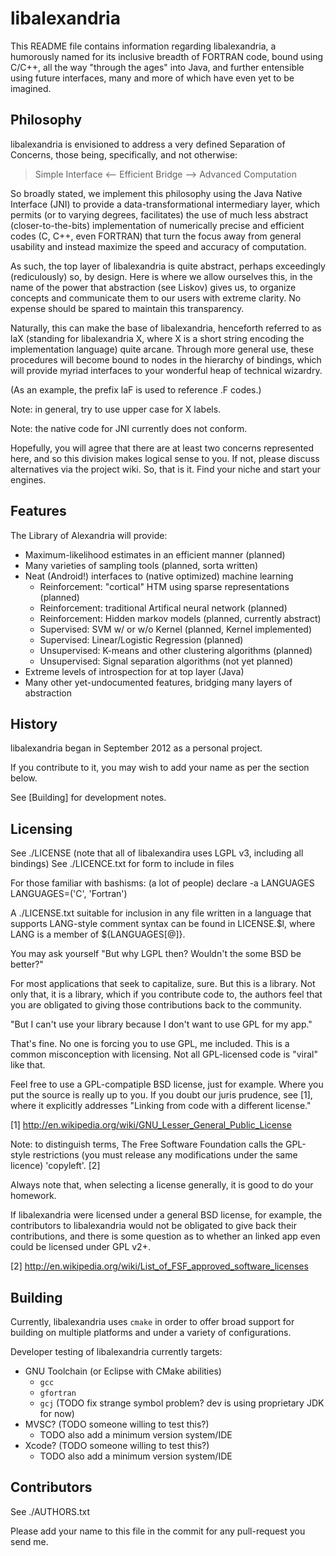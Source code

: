 libalexandria
=============

This README file contains information regarding libalexandria,
a humorously named for its inclusive breadth of FORTRAN code,
bound using C/C++, all the way "through the ages" into Java,
and further entensible using future interfaces, many and more
of which have even yet to be imagined.

Philosophy
----------

libalexandria is envisioned to address a very defined Separation
of Concerns, those being, specifically, and not otherwise:

> Simple Interface <-- Efficient Bridge --> Advanced Computation

So broadly stated, we implement this philosophy using the Java
Native Interface (JNI) to provide a data-transformational intermediary
layer, which permits (or to varying degrees, facilitates) the
use of much less abstract (closer-to-the-bits) implementation of
numerically precise and efficient codes (C, C++, even FORTRAN)
that turn the focus away from general usability and instead
maximize the speed and accuracy of computation.

As such, the top layer of libalexandria is quite abstract,
perhaps exceedingly (rediculously) so, by design. Here is where
we allow ourselves this, in the name of the power that abstraction
(see Liskov) gives us, to organize concepts and communicate them to
our users with extreme clarity. No expense should be spared to
maintain this transparency.

Naturally, this can make the base of libalexandria, henceforth
referred to as laX (standing for libalexandria X, where X is a
short string encoding the implementation language) quite arcane.
Through more general use, these procedures will become bound
to nodes in the hierarchy of bindings, which will provide
myriad interfaces to your wonderful heap of technical wizardry.

(As an example, the prefix laF is used to reference .F codes.)

Note: in general, try to use upper case for X labels.

Note: the native code for JNI currently does not conform.

Hopefully, you will agree that there are at least two concerns
represented here, and so this division makes logical sense to you.
If not, please discuss alternatives via the project wiki.
So, that is it. Find your niche and start your engines.

Features
--------

The Library of Alexandria will provide:

* Maximum-likelihood estimates in an efficient manner (planned)
* Many varieties of sampling tools (planned, sorta written)
* Neat (Android!) interfaces to (native optimized) machine learning
    * Reinforcement: "cortical" HTM using sparse representations (planned)
    * Reinforcement: traditional Artifical neural network (planned)
    * Reinforcement: Hidden markov models (planned, currently abstract)
    * Supervised: SVM w/ or w/o Kernel (planned, Kernel implemented)
    * Supervised: Linear/Logistic Regression (planned)
    * Unsupervised: K-means and other clustering algorithms (planned)
    * Unsupervised: Signal separation algorithms (not yet planned)
* Extreme levels of introspection for at top layer (Java)
* Many other yet-undocumented features, bridging many layers of abstraction

History
-------

libalexandria began in September 2012 as a personal project.

If you contribute to it, you may wish to add your name as per the section below.

See [Building] for development notes.

Licensing
---------

See ./LICENSE (note that all of libalexandira uses LGPL v3, including all bindings)
See ./LICENCE.txt for form to include in files

For those familiar with bashisms: (a lot of people)
    declare -a LANGUAGES
    LANGUAGES=('C', 'Fortran')

A  ./LICENSE.txt suitable for inclusion in any file written in a language
that supports LANG-style comment syntax can be found in LICENSE.$l, where
LANG is a member of ${LANGUAGES[@]}.

You may ask yourself "But why LGPL then? Wouldn't the some BSD be better?"

For most applications that seek to capitalize, sure. But this is a library. Not
only that, it is a library, which if you contribute code to, the authors feel
that you are obligated to giving those contributions back to the community.

"But I can't use your library because I don't want to use GPL for my app."

That's fine. No one is forcing you to use GPL, me included. This is a common
misconception with licensing. Not all GPL-licensed code is "viral" like that.

Feel free to use a GPL-compatiple BSD license, just for example. Where you
put the source is really up to you. If you doubt our juris prudence, see [1],
where it explicitly addresses "Linking from code with a different license."

[1] http://en.wikipedia.org/wiki/GNU_Lesser_General_Public_License

Note: to distinguish terms, The Free Software Foundation calls the GPL-style restrictions
(you must release any modifications under the same licence) 'copyleft'. [2]

Always note that, when selecting a license generally, it is good to do your homework.

If libalexandria were licensed under a general BSD license, for example, the contributors
to libalexandria would not be obligated to give back their contributions, and there is
some question as to whether an linked app even could be licensed under GPL v2+.

[2] http://en.wikipedia.org/wiki/List_of_FSF_approved_software_licenses

Building
--------

Currently, libalexandria uses `cmake` in order to offer broad support
for building on multiple platforms and under a variety of configurations.

Developer testing of libalexandria currently targets:

* GNU Toolchain (or Eclipse with CMake abilities)
    * `gcc`
    * `gfortran`
    * `gcj` (TODO fix strange symbol problem? dev is using proprietary JDK for now)
* MVSC? (TODO someone willing to test this?)
    * TODO also add a minimum version system/IDE
* Xcode? (TODO someone willing to test this?)
    * TODO also add a minimum version system/IDE

Contributors
------------

See ./AUTHORS.txt

Please add your name to this file in the commit for any pull-request you send me.
